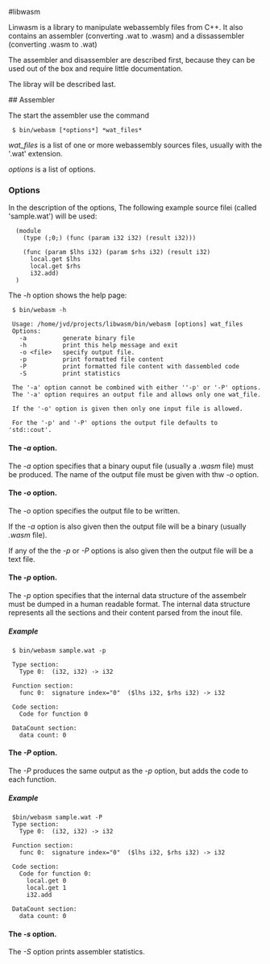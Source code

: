 #libwasm

Linwasm is a library to manipulate webassembly files from C++.
It also contains an assembler (converting .wat to .wasm) and a dissassembler (converting .wasm to .wat)

The assembler and disassembler are described first, because they can be used out of the box and require
little documentation.

The libray will be described last.

<P style="page-break-before: always">
## Assembler

The start the assembler use the command

     $ bin/webasm [*options*] *wat_files*

*wat_files* is a list of one or more webassembly sources files, usually with the '.wat' extension.

*options* is a list of options.

### Options
In the description of the options, The following example source filei (called 'sample.wat') will be used:

      (module
        (type (;0;) (func (param i32 i32) (result i32)))

        (func (param $lhs i32) (param $rhs i32) (result i32)
          local.get $lhs
          local.get $rhs
          i32.add)
      )

The *-h* option shows the help page:

     $ bin/webasm -h

     Usage: /home/jvd/projects/libwasm/bin/webasm [options] wat_files
     Options:
       -a          generate binary file
       -h          print this help message and exit
       -o <file>   specify output file.
       -p          print formatted file content
       -P          print formatted file content with dassembled code
       -S          print statistics

     The '-a' option cannot be combined with either ''-p' or '-P' options.
     The '-a' option requires an output file and allows only one wat_file.

     If the '-o' option is given then only one input file is allowed.

     For the '-p' and '-P' options the output file defaults to 'std::cout'.

#### The *-a* option.
The *-a* option specifies that a binary ouput file (usually a *.wasm* file) must be produced.
The name of the output file must be given with thw *-o* option.

#### The *-o* option.
The *-o* option specifies the output file to be written.

If the *-a* option is also given then the output file will be a binary (usually *.wasm* file).

If any of the the *-p* or *-P* options is also given then the output file
will be a text file.

#### The *-p* option.
The *-p* option specifies that the internal data structure of the assembelr must be
dumped in a human readable format.  The internal data structure represents all the sections and
their content parsed from the inout file.

##### Example
     $ bin/webasm sample.wat -p

     Type section:
       Type 0:  (i32, i32) -> i32

     Function section:
       func 0:  signature index="0"  ($lhs i32, $rhs i32) -> i32

     Code section:
       Code for function 0

     DataCount section:
       data count: 0

#### The *-P* option.
The *-P* produces the same output as the *-p* option, but adds the code to each function.

##### Example
     $bin/webasm sample.wat -P
     Type section:
       Type 0:  (i32, i32) -> i32

     Function section:
       func 0:  signature index="0"  ($lhs i32, $rhs i32) -> i32

     Code section:
       Code for function 0:
         local.get 0
         local.get 1
         i32.add

     DataCount section:
       data count: 0

#### The *-s* option.
The *-S* option prints assembler statistics.

